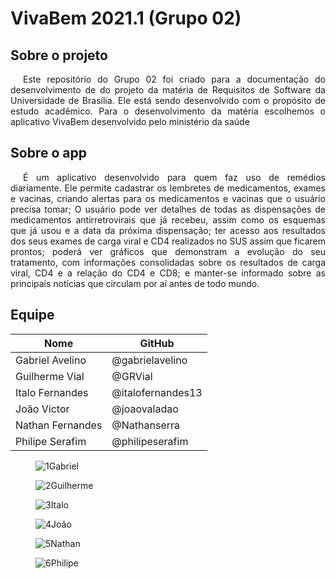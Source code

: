 # VivaBem 2021.1 (Grupo 02)

## Sobre o projeto

<p style="text-indent: 20px; text-align: justify">Este repositório do Grupo 02 foi criado para a documentação do desenvolvimento de do projeto da matéria de Requisitos de Software da Universidade de Brasília. Ele está sendo desenvolvido com o propósito de estudo acadêmico. Para o desenvolvimento da matéria escolhemos o aplicativo VivaBem desenvolvido pelo ministério da saúde
</p>

## Sobre o app

<p style="text-indent: 20px; text-align: justify">É um aplicativo desenvolvido para quem faz uso de remédios diariamente. Ele permite cadastrar os lembretes de medicamentos, exames e vacinas, criando alertas para os medicamentos e vacinas que o usuário precisa tomar; O usuário pode ver detalhes de todas as dispensações de medicamentos antirretrovirais que já recebeu, assim como os esquemas que já usou e a data da próxima dispensação; ter acesso aos resultados dos seus exames de carga viral e CD4 realizados no SUS assim que ficarem prontos; poderá ver gráficos que demonstram a evolução do seu tratamento, com informações consolidadas sobre os resultados de carga viral, CD4 e a relação do CD4 e CD8; e manter-se informado sobre as principais notícias que circulam por aí antes de todo mundo.
</p>

## Equipe

|Nome|GitHub|
|---|---|
|Gabriel Avelino|@gabrielavelino|
|Guilherme Vial|@GRVial|
|Italo Fernandes|@italofernandes13|
|João Victor|@joaovaladao|
|Nathan Fernandes|@Nathanserra|
|Philipe Serafim|@philipeserafim|


<div class="fotos_div">
<div class="hover11"><figure><img alt="1" src="/assets/images/Gabriel.jpg"><span>Gabriel</span></figure></div>
<div class="hover11"><figure><img alt="2" src="/assets/images/Guilherme.jpg"><span>Guilherme</span></figure></div>
<div class="hover11"><figure><img alt="3" src="/assets/images/Italo.jpg"><span>Italo</span></figure></div>
<div class="hover11"><figure><img alt="4" src="/assets/images/Joao.jpg"><span>João</span></figure></div>
<div class="hover11"><figure><img alt="5" src="/assets/images/Nathan.jpg"><span>Nathan</span></figure></div>
<div class="hover11"><figure><img alt="6" src="/assets/images/Philipe.jpg"><span>Philipe</span></figure></div>
</div>
